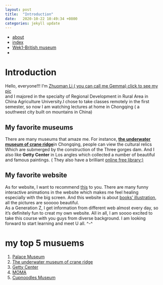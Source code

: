 ```yaml
---
layout: post
title:  "Introduction"
date:   2020-10-22 10:49:34 +0800
categories: jekyll update
---
```




<title>Introduction</title>
    
<nav>
    <ul>
        <li><a href="about.html">about</a></li>
        <li><a href="index.html">index</a></li>
        <li><a href="wek1-bm">Wek1-British museum</a></li>
        <li><a href="week2-Googlearts"></a></li>
    </ul>
</nav>
<body>
    <h1><Strong>Introduction</Strong></h1>
    <p>Hello, everyone!!!
    I’m <a href="lpJoIKwogerBNtzBmQs3WKnVpYmz.jpg">Zhuoman Li ( you can call me Gemma) click to see my pic</a>
    <br> and I majored in the specialty of Regional Development in Rural Area in China Agriculture University.I chose to take classes remotely in the first semester, so now I am watching lectures 
             at home in Chongqing ( a southwest city built on mountains in China)</p>
        <h2>My favorite museums</h2>    
        <p> There are many museums that amaze me. For instance, <a href=http://www.cqbhl.com.cn/Info_Photos/vr720.aspwhite target=/blank> 
            <b>the underwater museum of crane ridge</b></a>in Chongqing, people can 
            view the cultural relics Which are submerged by the construction of the Three gorges
             dam. And I also like <b>Getty Center</b> in Los angles which collected a number of beautiful 
             and famous paintings.
             ( They also have a brilliant <a href=https://www.getty.edu/publications/virtuallibrary/?fbclid=IwAR0vM8uhvHEpsR0rEDm9A7NjCA5KP54QA9h3fnnwmlvz1h4ojVOQOeUBPYw target=/blank>online free library:)</a></p>
        <h2>My favorite website</h2>   
        <p> As for website, I want to recommend <a href=http://fff.cmiscm.com/#!/main target=/blank title="interaction animation">this</a> to you.
            There are many funny interactive animations in the website which makes me feel healing especially
             with the big screen. And this website is 
             about <a href=https://www.oldbookillustrations.comold target=/blank>books’ illustration</a>, all the pictures are sooooo beautiful.
            <br>
            As a Generation Z, I get information from different web almost every day,
             so it’s definitely fun to creat my own website. All in all, 
             I am soooo excited to take this course with you guys from diverse background.
             I am looking forward to start learning and meet U all. ^-^</p>
        <h1>my top 5 musuems</h1>
           <ol>
               <li><a href=https://www.dpm.org.cn/Home.html target=/blank>Palace Museum</a></li>
               <li><a href=http://www.cqbhl.com.cn/Info_Photos/vr720.aspwhite target=/blank>The underwater museum of crane ridge</a></li>
               <li><a href=https://www.getty.edu target=/blank>Getty Center</a></li>
               <li><a href=https://www.moma.org target=/blank>MOMA</a></li>
               <li><a href=https://www.cupnoodles-museum.jp/en/osaka_ikeda target=/blank>Cupnoodles Museum</a></li>
           </ol>  
            
        
</body>








